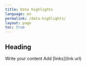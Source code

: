 ```yaml
---
title: Data highlights
language: en
permalink: /data-highlights/
layout: page
toc: true
---
```


## Heading
Write your content
Add [links](link url)
